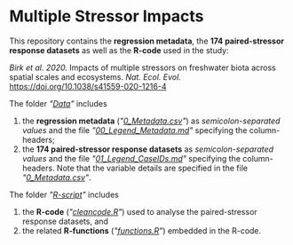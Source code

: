 # Multiple Stressor Impacts

This repository contains the **regression metadata**, the **174 paired-stressor response datasets** as well as the **R-code** used in the study:

*Birk et al. 2020.* Impacts of multiple stressors on freshwater biota across spatial scales and ecosystems. *Nat. Ecol. Evol.* https://doi.org/10.1038/s41559-020-1216-4

The folder *"[Data](Data)"* includes
1. the **regression metadata** (*"[0_Metadata.csv](/Data/0_Metadata.csv)"*) as *semicolon-separated values* and the file *"[00_Legend_Metadata.md](/Data/00_Legend_Metadata.md)"* specifying the column-headers;
2. the **174 paired-stressor response datasets** as *semicolon-separated values* and the file *"[01_Legend_CaseIDs.md](/Data/01_Legend_CaseIDs.md)"* specifying the column-headers. Note that the variable details are specified in the file *"[0_Metadata.csv](/Data/0_Metadata.csv)"*.

The folder *"[R-script](R-script)"* includes
1. the **R-code** (*"[cleancode.R](R-script/cleancode.R)"*) used to analyse the paired-stressor response datasets, and
2. the related **R-functions** (*"[functions.R](R-script/functions.R)"*) embedded in the R-code.
